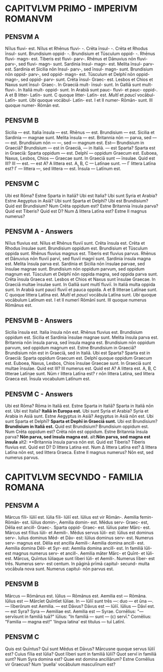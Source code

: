 # CAPITVLVM PRIMO - IMPERIVM ROMANVM

## PENSVM A

 Nīlus fluvi- est. Nīlus et Rhēnus fluvi- -. Crēta īnsul- -. Crēta et Rhodus īnsul- sunt. Brundisium oppid- -. Brundi­sium et Tūsculum oppid- -.
 Rhēnus fluvi- magn- est. Tiberis est fluvi- parv-. Rhēnus et Dānuvius nōn fluvi- parv-, sed fluvi- magn- sunt. Sardi­nia Insul- magn- est. Melita īnsul- parv- est. Sardinia et Sicilia nōn Insul- parv-, sed īnsul- magn- sunt. Brundisium nōn oppid- parv-, sed oppid- magn- est. Tūsculum et Del­phī nōn oppid- magn-, sed oppid- parv- sunt.
 Crēta īnsul- Graec- est. Lesbos et Chios et Naxus sunt īnsul- Graec-. In Graeciā mult- īnsul- sunt. In Galliā sunt mult- fluvi-. In Italiā mult- oppid- sunt. In Arabiā sunt pauc- fluvi- et pauc- oppid-.
 A et B litter- Latīn- sunt. C quoque litter- Latīn- est. *Multī* et *paucī* vocābul- Latīn- sunt. *Ubi* quoque vocābul- Latīn-­ est. I et II numer- Rōmān- sunt. III quoque numer- Rōmān­ est.

## PENSVM B

 Sicilia — est. Italia īnsula — est. Rhēnus — est. Brundisium — est. Sicilia et Sardinia — magnae sunt. Melita īnsula — est. Britannia nōn — parva, sed — — est. Brundisium nōn — —, sed — magnum est. Est— Brundisium in Graeciā? Brun­disium — est in Graeciā, — in Italiā. — est Sparta? Sparta est in Graeciā: Sparta oppidum — est. Delphī — oppidum Grae­cum est. Euboea, Naxus, Lesbos, Chios — Graecae sunt. In Graeciā sunt — īnsulae.
 Quid est III? III — est. — est A? A littera est. A, B, C — Latīnae sunt. — Γ littera Latīna est? Γ — littera —, sed littera — est. Īnsula — Latīnum est.

## PENSVM C

Ubi est Rōma?
Estne Sparta in Italiā?
Ubi est Italia?
Ubi sunt Syria et Arabia?
Estne Aegyptus in Asiā?
Ubi sunt Sparta et Delphī?
Ubi est Brundisium?
Quid est Brundisium?
Num Crēta oppidum est?
Estne Britannia īnsula parva?
Quid est Tiberis?
Quid est D?
Num Δ littera Latīna est?
Estne II magnus numerus?

## PENSVM A - Answers

 Nīlus fluvius est. Nīlus et Rhēnus fluviī sunt. Crēta īnsula est. Crēta et Rhodus īnsulae sunt. Brundisium oppidum est. Brundi­sium et Tūsculum oppida sunt.
 Rhēnus fluvius magnus est. Tiberis est fluvius parvus. Rhēnus et Dānuvius nōn fluviī parvī, sed fluviī magnī sunt. Sardinia īnsula magna est. Melita īnsula parva est. Sardinia et Sicilia nōn īnsulae parvae, sed īnsulae magnae sunt. Brundisium nōn oppidum parvum, sed oppidum magnum est. Tūsculum et Delphī nōn oppida magna, sed oppida parva sunt.
 Crēta īnsula Graeca est. Lesbos et Chios et Naxus sunt īnsulae Graecae. In Graeciā multae īnsulae sunt. In Galliā sunt multī fluviī. In Italiā multa oppida sunt. In Arabiā sunt paucī fluviī et pauca oppida.
 A et B litterae Latīnae sunt. C quoque littera Latīna est. *Multī* et *paucī* vocābula Latīna sunt. *Ubi* quoque vocābulum Latīnum est. I et II numerī Rōmānī sunt. III quoque numerus Rōmānus est.

## PENSVM B - Answers

 Sicilia īnsula est. Italia īnsula nōn est. Rhēnus fluvius est. Brundisium oppidum est. Sicilia et Sardinia īnsulae magnae sunt. Melita īnsula parva est. Britannia nōn īnsula parva, sed īnsula magna est. Brundisium nōn oppidum parvum, sed oppidum magnum est. Estne Brundisium in Graeciā? Brundisium nōn est in Graeciā, sed in Italiā. Ubi est Sparta? Sparta est in Graeciā: Sparta oppidum Graecum est. Delphī quoque oppidum Graecum est. Euboea, Naxus, Lesbos, Chios īnsulae Graecae sunt. In Graeciā sunt multae īnsulae.
 Quid est III? III numerus est. Quid est A? A littera est. A, B, C litterae Latīnae sunt. Nūm r littera Latīna est? r nōn littera Latina, sed littera Graeca est. Īnsula vocabulum Latīnum est.

## PENSVM C - Answers

Ubi est Rōma? Rōma in Italiā est.
Estne Sparta in Italiā? Sparta in Italiā nōn est.
Ubi est Italia? **Italiā in Europa est.**
Ubi sunt Syria et Arabia? Syria et Arabia in Asiā sunt.
Estne Aegyptus in Asiā? Aegyptus in Asiā nōn est.
Ubi sunt Sparta et Delphī? **Sparta et Dephī in Graeciā sunt.**
Ubi est Brundisium? **Brundisium in Italiā est.**
Quid est Brundisium? Brundisium oppidum est.
Num Crēta oppidum est? Crēta nōn est oppidum.
Estne Britannia īnsula parva? **Nōn parva, sed īnsula magna est.** alt:**Nōn parva, sed magna est īnsula** alt2: **Britannia īnsula parva nōn est.
Quid est Tiberis? Tiberis fluvius est.
Quid est D? D littera Latina est.
Num Δ littera Latīna est? Δ littera Latīna nōn est, sed littera Graeca.
Estne II magnus numerus? Nōn est, sed numerus parvus.

# CAPITVLVM SECVNDO - FAMILIA ROMANA

## PENSVM A

Mārcus fīli- Iūliī est. Iūlia fīli- Iūliī est. Iūlius est vir Rō­mān-. Aemilia femin- Rōmān- est. Iūlius domin-, Aemilia domin- est. Mēdus serv- Graec- est, Dēlia est ancill­- Graec-. Sparta oppid- Graec- est.
Iūlius pater Mārc- est. Mārcus est fīlius Iūli- et Aemili-. Mēdus servus Iūli- est: Iūlius est dominus serv-. Iulius domi­nus Mēd- et Dāv- est: Iūlius dominus serv- est. Numerus serv- magnus est. Dēlia est ancilla Aemili-: Aemilia do­mina ancill- est. Aemilia domina Dēli- et Syr- est: Aemilia domina ancill- est. In familiā Iūli- est magnus numerus serv- et ancill-. Aemilia māter Mārc- et Quīnt- et Iūli- est. Mārcus, Quīntus Iūliaque sunt līberi Iūli- et Aemili-. Nu­merus līber- est trēs. Numerus serv- est centum.
In pāginā prīmā capitul- secund- multa vocābula nova
sunt. Numerus capitul- nōn parvus est.

## PENSVM B

Mārcus — Rōmānus est. Iūlius — Rōmānus est. Aemilia est — Rōmāna. Iūlius est — Mārcīet Quīntīet Iūliae. In — Iūliī sunt trēs —: duo — et ūna —. — līberōrum est Aemilia.
— est Dāvus? Dāvus est — Iūliī. Iūlius — Dāvī est. — est
Syra? Syra — Aemiliae est. Aemilia est — Syrae.
Cornēlius: "— servīsunt in familiā tuā?" Iūlius: "In familiā — sunt — (c) servī." Cornēlius: "Familia — magna est!"
'lingva latina' est titulus — tuī Latīnī.

## PENSVM C

Quis est Quīntus?
Quī sunt Mēdus et Dāvus?
Mārcusne quoque servus Iūliī est?
Cuius fīlia est Iūlia?
Quot līberi sunt in familiā Iūliī?
Quot servī in familiā sunt?
Num Syra domina est?
Quae est domina ancillārum?
Estne Cornēlius vir Graecus?
Num 'puella' vocābulum masculīnum est?


































